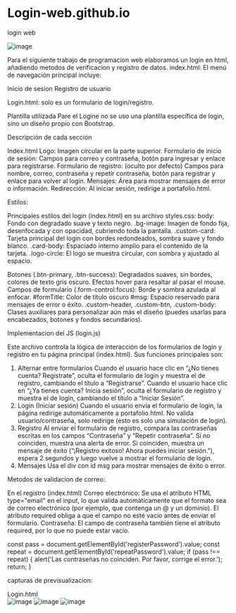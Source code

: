 # Login-web.github.io
login web

![image](https://github.com/user-attachments/assets/4500658b-602a-4153-8e85-c45072e78ba1)


Para el siguiente trabajo de programacion web elaboramos un login en html, añadiendo metodos de verificacion y registro de datos.
index.html: El menú de navegación principal incluye:

Inicio de sesion
Registro de usuario

Login.html: solo es un formulario de login/registro.

Plantilla utilizada
Pare el Logine no se uso una plantilla específica de login, sino un diseño propio con Bootstrap.

Descripción de cada sección

Index.html
Logo: Imagen circular en la parte superior.
Formulario de inicio de sesión: Campos para correo y contraseña, botón para ingresar y enlace para registrarse.
Formulario de registro: (oculto por defecto) Campos para nombre, correo, contraseña y repetir contraseña, botón para registrar y enlace para volver al login.
Mensajes: Área para mostrar mensajes de error o información.
Redirección: Al iniciar sesión, redirige a portafolio.html.

Estilos:

Principales estilos del login (index.html) en su archivo styles.css:
body: Fondo con degradado suave y texto negro.
.bg-image: Imagen de fondo fija, desenfocada y con opacidad, cubriendo toda la pantalla.
.custom-card: Tarjeta principal del login con bordes redondeados, sombra suave y fondo blanco.
.card-body: Espaciado interno amplio para el contenido de la tarjeta.
.logo-circle: El logo se muestra circular, con sombra y ajustado al espacio.

Botones (.btn-primary, .btn-success):
Degradados suaves, sin bordes, colores de texto gris oscuro.
Efectos hover para resaltar al pasar el mouse.
Campos de formulario (.form-control:focus): Borde y sombra azulada al enfocar.
#formTitle: Color de título oscuro
#msg: Espacio reservado para mensajes de error o éxito.
.custom-header, .custom-btn, .custom-body: Clases auxiliares para personalizar aún más el diseño (puedes usarlas para encabezados, botones y fondos secundarios).

Implementacion del JS (login.js)

Este archivo controla la lógica de interacción de los formularios de login y registro en tu página principal (index.html). Sus funciones principales son:

1. Alternar entre formularios
Cuando el usuario hace clic en “¿No tienes cuenta? Regístrate”, oculta el formulario de login y muestra el de registro, cambiando el título a “Registrarse”.
Cuando el usuario hace clic en “¿Ya tienes cuenta? Inicia sesión”, oculta el formulario de registro y muestra el de login, cambiando el título a “Iniciar Sesión”.
2. Login (Iniciar sesión)
Cuando el usuario envía el formulario de login, la página redirige automáticamente a portafolio.html.
No valida usuario/contraseña, solo redirige (esto es solo una simulación de login).
3. Registro
Al enviar el formulario de registro, compara las contraseñas escritas en los campos “Contraseña” y “Repetir contraseña”.
Si no coinciden, muestra una alerta de error.
Si coinciden, muestra un mensaje de éxito (“¡Registro exitoso! Ahora puedes iniciar sesión.”), espera 2 segundos y luego vuelve a mostrar el formulario de login.
4. Mensajes
Usa el div con id msg para mostrar mensajes de éxito o error.
   

Metodos de validacion de correo:

En el registro (index.html)
Correo electrónico:
Se usa el atributo HTML type="email" en el input, lo que valida automáticamente que el formato sea de correo electrónico (por ejemplo, que contenga un @ y un dominio).
El atributo required obliga a que el campo no esté vacío antes de enviar el formulario.
Contraseña:
El campo de contraseña también tiene el atributo required, por lo que no puede estar vacío.

const pass = document.getElementById('registerPassword').value;
const repeat = document.getElementById('repeatPassword').value;
if (pass !== repeat) {
  alert('Las contraseñas no coinciden. Por favor, corrige el error.');
  return;
  }


capturas de previsualizacion:

Login.html  
![image](https://github.com/user-attachments/assets/7fa17122-3ecf-4a55-8601-db6ad7651814)
![image](https://github.com/user-attachments/assets/caef22b7-266a-491c-8309-cdd64d883f59)
![image](https://github.com/user-attachments/assets/196ed4b9-e3b4-4771-8df2-b958aa637198)
